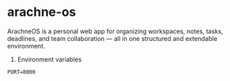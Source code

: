 # arachne-os

ArachneOS is a personal web app for organizing workspaces, notes, tasks, deadlines, and team collaboration — all in one structured and extendable environment.

1. Environment variables

```plaintext
PORT=8000
```
